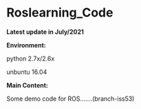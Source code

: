 # Roslearning_Code
**Latest update in July/2021**

**Environment:**

python 2.7x/2.6x 

unbuntu 16.04

**Main Content:**

Some demo code for ROS.......(branch-iss53)

